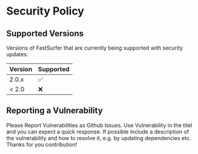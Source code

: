 # Security Policy

## Supported Versions

Versions of FastSurfer that are
currently being supported with security updates:

| Version | Supported          |
| ------- | ------------------ |
| 2.0.x   | :white_check_mark: |
| < 2.0   | :x:                |

## Reporting a Vulnerability

Please Report Vulnerabilities as Github Issues. Use Vulnerability in the titel and you can expect a quick response.
If possible include a description of the vulnerability and how to resolve it, e.g. by updating dependencies etc. 
Thanks for you contribution!
